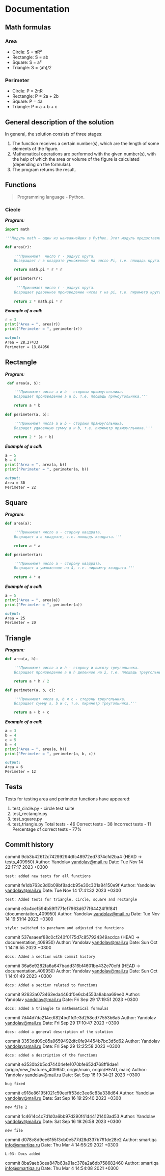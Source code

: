 # Documentation

## Math formulas

### Area
- Circle: S = πR²
- Rectangle: S = ab
- Square: S = a²
- Triangle: S = (ah)/2

### Perimeter
- Circle: P = 2πR
- Rectangle: P = 2a + 2b
- Square: P = 4a
- Triangle: P = a + b + c

## General description of the solution
In general, the solution consists of three stages:
1. The function receives a certain number(s), which are the length of some elements of the figure.
2. Mathematical operations are performed with the given number(s), with the help of which the area or volume of the figure is calculated (depending on the formulas).
3. The program returns the result.

## Functions

> Programming language - Python.

### Ciecle

***Program:***

```python
import math

'''Модуль math – один из наиважнейших в Python. Этот модуль предоставляет обширный функционал для работы с числами.'''

def area(r):
   
    '''Принимает  число r - радиус круга.
    Возвращает r в квадрате умноженное на число Pi, т.е. площадь круга.'''

    return math.pi * r * r

def perimeter(r):
    
     '''Принимает число r - радиус круга.
    Возращает удвоенное произведение числа r на pi, т.е. пириметр круга.'''
    
    return 2 * math.pi * r
```

***Example of a call:***

```python
r = 3
print("Area = ", area(r))
print("Perimeter = ", perimeter(r))
```

```markdown
output:
Area = 28,27433
Perimeter = 18,84956
```

## Rectangle

***Program:***

```python
 def area(a, b):

    '''Принимает числа a и b - стороны прямоугольника.
    Возращает произведение a и b, т.е. площадь прямоугольника.'''

    return a * b 
    
def perimeter(a, b): 

    '''Принимает числа a и b - стороны прямоугольника.
    Возращет удвоенную сумму a и b, т.е. пириметр прямоугльника.'''
    
    return 2 * (a + b) 
```

***Example of a call:***

```python
a = 5
b = 6
print("Area = ", area(a, b))
print("Perimeter = ", perimeter(a, b))
```

```markdown
output:
Area = 30
Perimeter = 22
```

## Square

***Program:***

```python
def area(a):

    '''Принимает число a - сторону квадрата.
    Возращает a в квадрате, т.е. площадь квадрата.'''

    return a * a

def perimeter(a):

    '''Принимает число a - сторону квадрата.
    Возращает a умноженное на 4, т.е. пириметр квадрата.'''
    
    return 4 * a
```

***Example of a call:***

```python
a = 5
print("Area = ", area(a))
print("Perimeter = ", perimeter(a))
```

```markdown
output:
Area = 25
Perimeter = 20
```

## Triangle

***Program:***

```python
def area(a, h): 

    '''Принимает числа a и h - сторону и высоту треугольника.
    Возращает произведение a и h деленное на 2, т.е. площадь треугольника.'''

    return a * h / 2 

def perimeter(a, b, c): 

    '''Принимает числа a, b и c - стороны треугольника.
    Возращает сумму a, b и c, т.е. пириметр треугольника.'''

    return a + b + c
```

***Example of a call:***

```python
a = 3
b = 4
c = 5
h = 4
print("Area = ", area(a, h))
print("Perimeter = ", perimeter(a, b, c))
```

```markdown
output:
Area = 6
Perimeter = 12
```

## Tests

Tests for testing area and perimeter functions have appeared:
1. test_circle.py - circle test suite
2. test_rectangle.py
3. test_square.py
4. test_triangle.py
Total tests - 49
Correct tests - 38
Incorrect tests - 11
Percentage of correct tests - 77%

## Commit history

commit 9cb3b42612c74299294dfc48972ed7374cfd2ba4 (HEAD -> tests_409950)
Author: Yandolav <yandolav@mail.ru>
Date:   Tue Nov 14 22:17:17 2023 +0300

    test: added new tests for all functions

commit fe1db763c3d0b09bf8adcb95e30c301a84150e9f
Author: Yandolav <yandolav@mail.ru>
Date:   Tue Nov 14 17:41:32 2023 +0300

    test: Added tests for triangle, circle, square and rectangle

commit e3c4ce1594b59f1771ef7963d677f64424f9f841 (documentation_409950)
Author: Yandolav <yandolav@mail.ru>
Date:   Tue Nov 14 16:51:14 2023 +0300

    style: switched to pancharm and adjusted the functions

commit 537eaaeef88c0cf240f0175d7c857924349acdca (HEAD -> documentation_409950)
Author: Yandolav <yandolav@mail.ru>
Date:   Sun Oct 1 14:19:55 2023 +0300

    docs: Added a section with commit history

commit 36a6e9282fa6a647badd316bf4601be432e70cfd (HEAD -> documentation_409950)
Author: Yandolav <yandolav@mail.ru>
Date:   Sun Oct 1 14:01:49 2023 +0300

    docs: Added a section related to functions

commit 92633a073463eda446df0e6cb4553a8abaa69ee0
Author: Yandolav <yandolav@mail.ru>
Date:   Fri Sep 29 17:19:51 2023 +0300

    docs: added a triangle to mathematical formulas

commit 7d44d7da214edf824bd1fd1e3d258cd77553b6a5
Author: Yandolav <yandolav@mail.ru>
Date:   Fri Sep 29 17:10:47 2023 +0300

    docs: added a general description of the solution

commit 3353dd09c85a9659492dfc0fe94454b7bc3d5d62
Author: Yandolav <yandolav@mail.ru>
Date:   Fri Sep 29 12:25:58 2023 +0300

    docs: added a description of the functions

commit e3530b2b5cd74404efe1070bfe652d768ff9dae1 (origin/new_features_409950, origin/main, origin/HEAD, main)
Author: Yandolav <yandolav@mail.ru>
Date:   Sat Sep 16 19:34:21 2023 +0300

    bug fixed

commit e918e86195f021c59eefff53dc3ee6c83a338d64
Author: Yandolav <yandolav@mail.ru>
Date:   Sat Sep 16 19:29:40 2023 +0300

    new file 2

commit 1c4614c4c7d1d0a6bb97d290f41d44121403ad53
Author: Yandolav <yandolav@mail.ru>
Date:   Sat Sep 16 19:26:58 2023 +0300

    new file

commit d078c8d9ee6155f3cb0e577d28d337b791de28e2
Author: smartiqa <info@smartiqa.ru>
Date:   Thu Mar 4 14:55:29 2021 +0300

    L-03: Docs added

commit 8ba9aeb3cea847b63a91ac378a2a6db758682460
Author: smartiqa <info@smartiqa.ru>
Date:   Thu Mar 4 14:54:08 2021 +0300